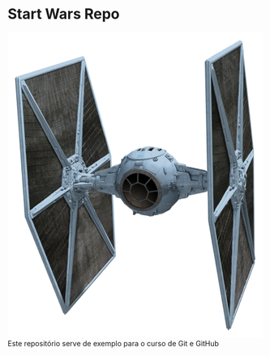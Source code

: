 # Start Wars Repo
![TIE Fighter](tiefighter.png)
Este repositório serve de exemplo para o curso de Git e GitHub

